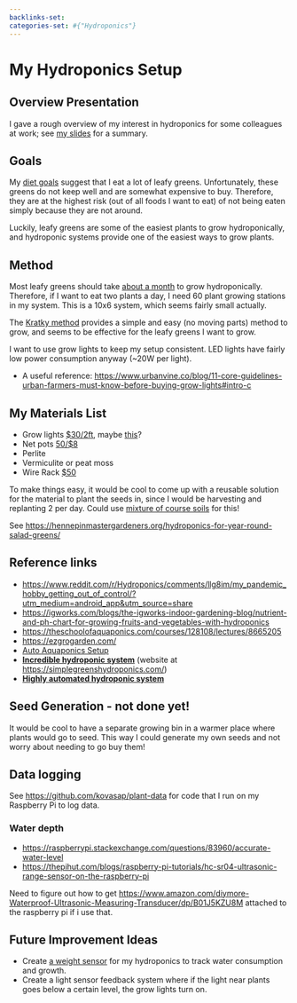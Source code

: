 ```yaml
---
backlinks-set: 
categories-set: #{"Hydroponics"}
---
```

# My Hydroponics Setup

## Overview Presentation

I gave a rough overview of my interest in hydroponics for some colleagues at
work; see [my
slides](https://docs.google.com/presentation/d/15ld4dWkpqrHlZe9BtNFHWjIHNZ1D6AGCyu9sLCiGeSg/edit?usp=sharing)
for a summary.

## Goals

My [diet goals](/docs/health-and-longevity/food.md) suggest that I eat a lot of leafy greens.
Unfortunately, these greens do not keep well and are somewhat expensive to buy.
Therefore, they are at the highest risk (out of all foods I want to eat) of not
being eaten simply because they are not around.  

Luckily, leafy greens are some of the easiest plants to grow hydroponically,
and hydroponic systems provide one of the easiest ways to grow plants.

## Method

Most leafy greens should take [about a
month](https://homeguides.sfgate.com/quick-growing-plants-hydroponic-systems-27438.html#:~:text=best%20for%20you.-,Lettuce,ready%20as%20the%20leafy%20types.)
to grow hydroponically.  Therefore, if I want to eat two plants a day, I need
60 plant growing stations in my system.  This is a 10x6 system, which seems
fairly small actually.

The [Kratky method](https://university.upstartfarmers.com/blog/kratky-method)
provides a simple and easy (no moving parts) method to grow, and seems to be
effective for the leafy greens I want to grow.

I want to use grow lights to keep my setup consistent.  LED lights have fairly
low power consumption anyway (~20W per light).

  - A useful reference: https://www.urbanvine.co/blog/11-core-guidelines-urban-farmers-must-know-before-buying-grow-lights#intro-c


## My Materials List

 - Grow lights [$30/2ft](https://www.amazon.com/Byingo-2ft-Plant-Grow-Light/dp/B0792P3YPQ/ref=as_li_ss_tl?ie=UTF8&qid=1543443557&sr=8-4&keywords=24%22+grow+light&&linkCode=sl1&tag=growjourney-20&linkId=8ef750b460d78406d53989694159a1f4&language=en_US), maybe [this](https://www.amazon.com/gp/product/B07FKF6BT4/ref=ox_sc_act_title_1?smid=AHA091K9FJYEL&th=1)?
 - Net pots [50/$8](https://www.amazon.com/xGarden-Lightweight-Economy-Hydroponics-Aquaponics/dp/B07W9H8ZRH/ref=sr_1_6?dchild=1&keywords=net+cups&qid=1608176074&sr=8-6)
 - Perlite
 - Vermiculite or peat moss
 - Wire Rack [$50](https://www.amazon.com/Seville-Classics-5-Tier-Shelving-Wheels/dp/B00CL9204C/ref=sr_1_13?dchild=1&keywords=wire+rack+shelf&qid=1608176180&sr=8-13)

To make things easy, it would be cool to come up with a reusable solution for
the material to plant the seeds in, since I would be harvesting and replanting
2 per day.  Could use [mixture of course soils](https://youtu.be/jYOlzqIq9OM)
for this!

See https://hennepinmastergardeners.org/hydroponics-for-year-round-salad-greens/

## Reference links

 - https://www.reddit.com/r/Hydroponics/comments/llg8im/my_pandemic_hobby_getting_out_of_control/?utm_medium=android_app&utm_source=share
 - https://igworks.com/blogs/the-igworks-indoor-gardening-blog/nutrient-and-ph-chart-for-growing-fruits-and-vegetables-with-hydroponics
 - https://theschoolofaquaponics.com/courses/128108/lectures/8665205
 - https://ezgrogarden.com/
 - [Auto Aquaponics Setup](https://www.youtube.com/watch?v=VBspR2p0YYM)
 - **[Incredible hydroponic
   system](https://www.youtube.com/watch?v=bWebs3ID6Hw)** (website at
   https://simplegreenshydroponics.com/)
 - **[Highly automated hydroponic
   system](https://www.youtube.com/watch?v=nyqykZK2Ev4)**

## Seed Generation - not done yet!

It would be cool to have a separate growing bin in a warmer place where plants
would go to seed.  This way I could generate my own seeds and not worry about
needing to go buy them!

## Data logging

See https://github.com/kovasap/plant-data for code that I run on my Raspberry
Pi to log data.

### Water depth

 - https://raspberrypi.stackexchange.com/questions/83960/accurate-water-level
 - https://thepihut.com/blogs/raspberry-pi-tutorials/hc-sr04-ultrasonic-range-sensor-on-the-raspberry-pi

Need to figure out how to get 
https://www.amazon.com/diymore-Waterproof-Ultrasonic-Measuring-Transducer/dp/B01J5KZU8M
attached to the raspberry pi if i use that.

## Future Improvement Ideas

 - Create [a weight
   sensor](https://www.youtube.com/watch?v=dNiVZBTvwxs&ab_channel=RobotResearchLab)
   for my hydroponics to track water consumption and
   growth.
 - Create a light sensor feedback system where if the light near plants goes
   below a certain level, the grow lights turn on.